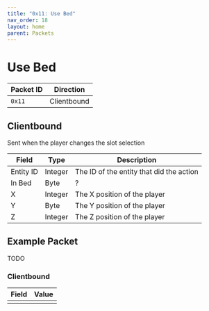 ```yaml
---
title: "0x11: Use Bed"
nav_order: 18
layout: home
parent: Packets
---
```


# Use Bed

| Packet ID | Direction |
| --------- | --------- |
| `0x11`    | Clientbound |

## Clientbound

Sent when the player changes the slot selection 

| Field     | Type   | Description                                       |
| --------- | ------ | ------------------------------------------------- |
| Entity ID | Integer | The ID of the entity that did the action |
| In Bed | Byte | ? |
| X      | Integer | The X position of the player |
| Y      | Byte | The Y position of the player |
| Z      | Integer | The Z position of the player |

## Example Packet
TODO

### Clientbound

| Field     | Value    |
| --------- | -------- |
| | |